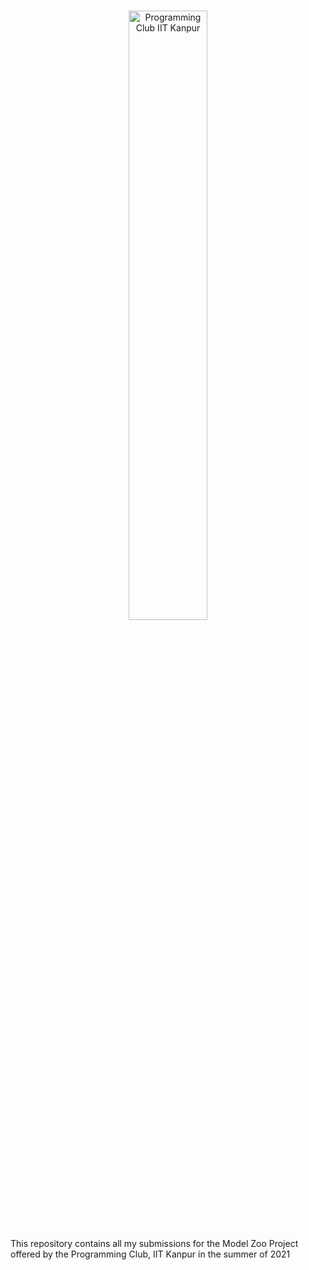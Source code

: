 <br/>
<p align="center">
    <a href="https://pclub.in/" target="_blank">
        <img width="50%" src="https://drive.google.com/file/d/1zwIJfpqAGZKLSxC71OwaWbOgLouljI5V/view?usp=sharing" alt="Programming Club IIT Kanpur">
    </a>
</p>

This repository contains all my submissions for the Model Zoo Project offered by the Programming Club, IIT Kanpur in the summer of 2021
